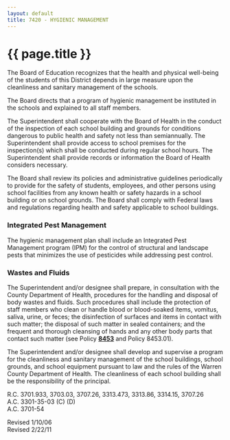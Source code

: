 ```yaml
---
layout: default
title: 7420 - HYGIENIC MANAGEMENT
---
```


{{ page.title }}
================

The Board of Education recognizes that the health and physical
well-being of the students of this District depends in large measure
upon the cleanliness and sanitary management of the schools.

The Board directs that a program of hygienic management be instituted in
the schools and explained to all staff members.

The Superintendent shall cooperate with the Board of Health in the
conduct of the inspection of each school building and grounds for
conditions dangerous to public health and safety not less than
semiannually. The Superintendent shall provide access to school premises
for the inspection(s) which shall be conducted during regular school
hours. The Superintendent shall provide records or information the Board
of Health considers necessary.

The Board shall review its policies and administrative guidelines
periodically to provide for the safety of students, employees, and other
persons using school facilities from any known health or safety hazards
in a school building or on school grounds. The Board shall comply with
Federal laws and regulations regarding health and safety applicable to
school buildings.

### Integrated Pest Management

The hygienic management plan shall include an Integrated Pest Management
program (IPM) for the control of structural and landscape pests that
minimizes the use of pesticides while addressing pest control.

### Wastes and Fluids

The Superintendent and/or designee shall prepare, in consultation with
the County Department of Health, procedures for the handling and
disposal of body wastes and fluids. Such procedures shall include the
protection of staff members who clean or handle blood or blood-soaked
items, vomitus, saliva, urine, or feces; the disinfection of surfaces
and items in contact with such matter; the disposal of such matter in
sealed containers; and the frequent and thorough cleansing of hands and
any other body parts that contact such matter (see Policy
[**8453**](po8453.html) and Policy 8453.01).

The Superintendent and/or designee shall develop and supervise a program
for the cleanliness and sanitary management of the school buildings,
school grounds, and school equipment pursuant to law and the rules of
the Warren County Department of Health. The cleanliness of each school
building shall be the responsibility of the principal.

R.C. 3701.933, 3703.03, 3707.26, 3313.473, 3313.86, 3314.15, 3707.26\
 A.C. 3301-35-03 (C) (D)\
 A.C. 3701-54

Revised 1/10/06\
 Revised 2/22/11
